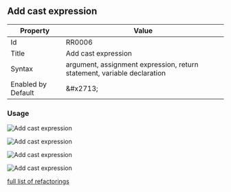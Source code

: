 ## Add cast expression

| Property | Value |
| -------- | ----- |
| Id | RR0006 |
| Title | Add cast expression |
| Syntax | argument, assignment expression, return statement, variable declaration |
| Enabled by Default | &\#x2713; |

### Usage

![Add cast expression](../../images/refactorings/AddCastExpressionToArgument.png)

![Add cast expression](../../images/refactorings/AddCastExpressionToAssignmentExpression.png)

![Add cast expression](../../images/refactorings/AddCastExpressionToReturnStatement.png)

![Add cast expression](../../images/refactorings/AddCastExpressionToVariableDeclaration.png)

[full list of refactorings](Refactorings.md)